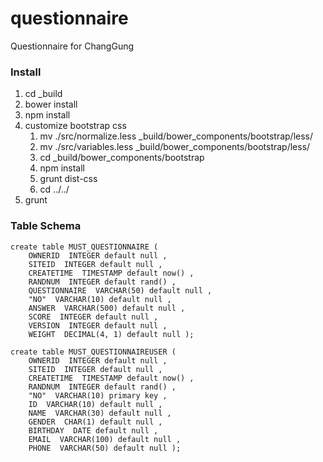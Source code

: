 questionnaire
=============

Questionnaire for ChangGung

### Install

1. cd _build
1. bower install
1. npm install
1. customize bootstrap css
	1. mv ./src/normalize.less \_build/bower_components/bootstrap/less/
	1. mv ./src/variables.less \_build/bower_components/bootstrap/less/
	1. cd \_build/bower_components/bootstrap
	1. npm install
	1. grunt dist-css
	1. cd ../../
1. grunt

### Table Schema

	create table MUST_QUESTIONNAIRE (
		OWNERID  INTEGER default null ,
		SITEID  INTEGER default null ,
		CREATETIME  TIMESTAMP default now() ,
		RANDNUM  INTEGER default rand() ,
		QUESTIONNAIRE  VARCHAR(50) default null ,
		"NO"  VARCHAR(10) default null ,
		ANSWER  VARCHAR(500) default null ,
		SCORE  INTEGER default null ,
		VERSION  INTEGER default null ,
		WEIGHT  DECIMAL(4, 1) default null );

	create table MUST_QUESTIONNAIREUSER (
		OWNERID  INTEGER default null ,
		SITEID  INTEGER default null ,
		CREATETIME  TIMESTAMP default now() ,
		RANDNUM  INTEGER default rand() ,
		"NO"  VARCHAR(10) primary key ,
		ID  VARCHAR(10) default null ,
		NAME  VARCHAR(30) default null ,
		GENDER  CHAR(1) default null ,
		BIRTHDAY  DATE default null ,
		EMAIL  VARCHAR(100) default null ,
		PHONE  VARCHAR(50) default null );
